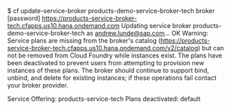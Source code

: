 $ cf update-service-broker products-demo-service-broker-tech broker [password] https://products-service-broker-tech.cfapps.us10.hana.ondemand.com
Updating service broker products-demo-service-broker-tech as andrew.lunde@sap.com...
OK
Warning: Service plans are missing from the broker's catalog (https://products-service-broker-tech.cfapps.us10.hana.ondemand.com/v2/catalog) but can not be removed from Cloud Foundry while instances exist. The plans have been deactivated to prevent users from attempting to provision new instances of these plans. The broker should continue to support bind, unbind, and delete for existing instances; if these operations fail contact your broker provider.

Service Offering: products-service-tech
Plans deactivated: default

